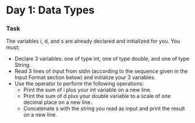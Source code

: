 # Day 1: Data Types

### Task
The variables i, d, and s are already declared and initialized for you. You must:

- Declare 3 variables: one of type int, one of type double, and one of type String.
- Read 3 lines of input from stdin (according to the sequence given in the Input Format section below) and initialize your 3 variables.
- Use the  operator to perform the following operations: 
    - Print the sum of i plus your int variable on a new line.
    - Print the sum of d plus your double variable to a scale of one decimal place on a new line.
    - Concatenate s with the string you read as input and print the result on a new line.
